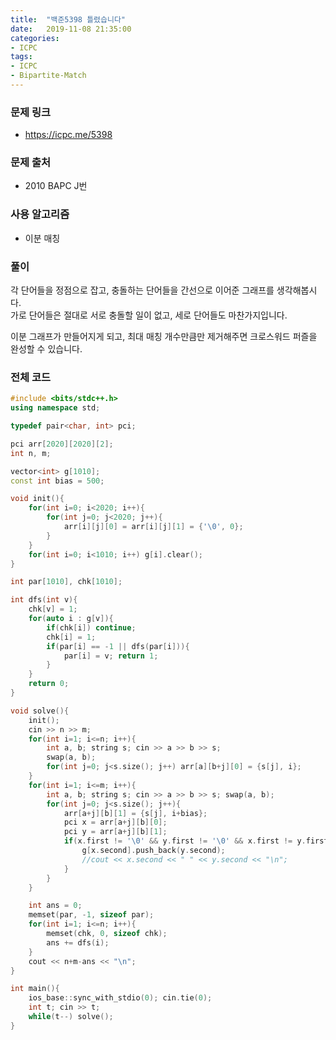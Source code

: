 ```yaml
---
title:  "백준5398 틀렸습니다"
date:   2019-11-08 21:35:00
categories:
- ICPC
tags:
- ICPC
- Bipartite-Match
---
```


### 문제 링크
* https://icpc.me/5398

### 문제 출처
* 2010 BAPC J번

### 사용 알고리즘
* 이분 매칭

### 풀이
각 단어들을 정점으로 잡고, 충돌하는 단어들을 간선으로 이어준 그래프를 생각해봅시다.<Br>
가로 단어들은 절대로 서로 충돌할 일이 없고, 세로 단어들도 마찬가지입니다.

이분 그래프가 만들어지게 되고, 최대 매칭 개수만큼만 제거해주면 크로스워드 퍼즐을 완성할 수 있습니다.

### 전체 코드
```cpp
#include <bits/stdc++.h>
using namespace std;

typedef pair<char, int> pci;

pci arr[2020][2020][2];
int n, m;

vector<int> g[1010];
const int bias = 500;

void init(){
	for(int i=0; i<2020; i++){
		for(int j=0; j<2020; j++){
			arr[i][j][0] = arr[i][j][1] = {'\0', 0};
		}
	}
	for(int i=0; i<1010; i++) g[i].clear();
}

int par[1010], chk[1010];

int dfs(int v){
	chk[v] = 1;
	for(auto i : g[v]){
		if(chk[i]) continue;
		chk[i] = 1;
		if(par[i] == -1 || dfs(par[i])){
			par[i] = v; return 1;
		}
	}
	return 0;
}

void solve(){
	init();
	cin >> n >> m;
	for(int i=1; i<=n; i++){
		int a, b; string s; cin >> a >> b >> s;
		swap(a, b);
		for(int j=0; j<s.size(); j++) arr[a][b+j][0] = {s[j], i};
	}
	for(int i=1; i<=m; i++){
		int a, b; string s; cin >> a >> b >> s; swap(a, b);
		for(int j=0; j<s.size(); j++){
			arr[a+j][b][1] = {s[j], i+bias};
			pci x = arr[a+j][b][0];
			pci y = arr[a+j][b][1];
			if(x.first != '\0' && y.first != '\0' && x.first != y.first){
				g[x.second].push_back(y.second);
				//cout << x.second << " " << y.second << "\n";
			}
		}
	}

	int ans = 0;
	memset(par, -1, sizeof par);
	for(int i=1; i<=n; i++){
		memset(chk, 0, sizeof chk);
		ans += dfs(i);
	}
	cout << n+m-ans << "\n";
}

int main(){
	ios_base::sync_with_stdio(0); cin.tie(0);
	int t; cin >> t;
	while(t--) solve();
}
```
